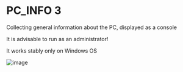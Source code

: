 # PC_INFO 3
Collecting general information about the PC, displayed as a console

It is advisable to run as an administrator!

It works stably only on Windows OS

![image](https://user-images.githubusercontent.com/104412752/225350249-6b1f2b62-9d59-41c4-8cb3-9eb7c7220a2e.png)


